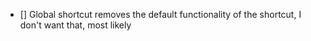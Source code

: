 - [] Global shortcut removes the default functionality of the shortcut, I don't want that, most likely

